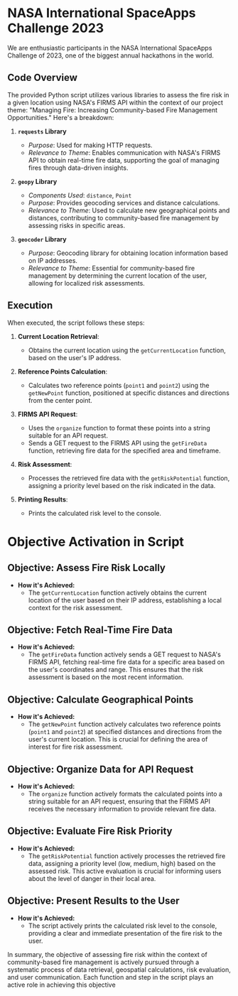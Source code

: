 # NASA International SpaceApps Challenge 2023

We are enthusiastic participants in the NASA International SpaceApps Challenge of 2023, one of the biggest annual hackathons in the world.

## Code Overview

The provided Python script utilizes various libraries to assess the fire risk in a given location using NASA's FIRMS API within the context of our project theme: "Managing Fire: Increasing Community-based Fire Management Opportunities." Here's a breakdown:

1. **`requests` Library**
   - *Purpose*: Used for making HTTP requests.
   - *Relevance to Theme*: Enables communication with NASA's FIRMS API to obtain real-time fire data, supporting the goal of managing fires through data-driven insights.

2. **`geopy` Library**
   - *Components Used*: `distance`, `Point`
   - *Purpose*: Provides geocoding services and distance calculations.
   - *Relevance to Theme*: Used to calculate new geographical points and distances, contributing to community-based fire management by assessing risks in specific areas.

3. **`geocoder` Library**
   - *Purpose*: Geocoding library for obtaining location information based on IP addresses.
   - *Relevance to Theme*: Essential for community-based fire management by determining the current location of the user, allowing for localized risk assessments.

## Execution

When executed, the script follows these steps:

1. **Current Location Retrieval**:
   - Obtains the current location using the `getCurrentLocation` function, based on the user's IP address.

2. **Reference Points Calculation**:
   - Calculates two reference points (`point1` and `point2`) using the `getNewPoint` function, positioned at specific distances and directions from the center point.

3. **FIRMS API Request**:
   - Uses the `organize` function to format these points into a string suitable for an API request.
   - Sends a GET request to the FIRMS API using the `getFireData` function, retrieving fire data for the specified area and timeframe.

4. **Risk Assessment**:
   - Processes the retrieved fire data with the `getRiskPotential` function, assigning a priority level based on the risk indicated in the data.

5. **Printing Results**:
   - Prints the calculated risk level to the console.

# Objective Activation in Script

## Objective: Assess Fire Risk Locally

- **How it's Achieved:**
    - The `getCurrentLocation` function actively obtains the current location of the user based on their IP address, establishing a local context for the risk assessment.

## Objective: Fetch Real-Time Fire Data

- **How it's Achieved:**
    - The `getFireData` function actively sends a GET request to NASA's FIRMS API, fetching real-time fire data for a specific area based on the user's coordinates and range. This ensures that the risk assessment is based on the most recent information.

## Objective: Calculate Geographical Points

- **How it's Achieved:**
    - The `getNewPoint` function actively calculates two reference points (`point1` and `point2`) at specified distances and directions from the user's current location. This is crucial for defining the area of interest for fire risk assessment.

## Objective: Organize Data for API Request

- **How it's Achieved:**
    - The `organize` function actively formats the calculated points into a string suitable for an API request, ensuring that the FIRMS API receives the necessary information to provide relevant fire data.

## Objective: Evaluate Fire Risk Priority

- **How it's Achieved:**
    - The `getRiskPotential` function actively processes the retrieved fire data, assigning a priority level (low, medium, high) based on the assessed risk. This active evaluation is crucial for informing users about the level of danger in their local area.

## Objective: Present Results to the User

- **How it's Achieved:**
    - The script actively prints the calculated risk level to the console, providing a clear and immediate presentation of the fire risk to the user.

In summary, the objective of assessing fire risk within the context of community-based fire management is actively pursued through a systematic process of data retrieval, geospatial calculations, risk evaluation, and user communication. Each function and step in the script plays an active role in achieving this objective
